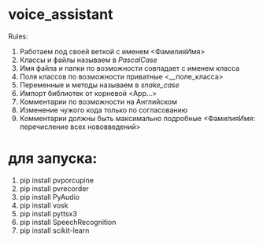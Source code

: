 # voice_assistant

Rules:
1) Работаем под своей веткой с именем <ФамилияИмя>
2) Классы и файлы называем в *PascalCase*
3) Имя файла и папки по возможности совпадает с именем класса
4) Поля классов по возможности приватные <__поле_класса>
5) Переменные и методы называем в *snake_case*
6) Импорт библиотек от корневой <App...>
7) Комментарии по возможности на Английском
8) Изменение чужого кода только по согласованию
9) Комментарии должны быть максимально подробные <ФамилияИмя: перечисление всех нововведений>

# для запуска:
1. pip install pvporcupine
2. pip install pvrecorder
3. pip install PyAudio
4. pip install vosk
5. pip install pyttsx3
6. pip install SpeechRecognition
7. pip install scikit-learn



